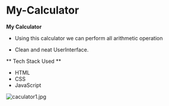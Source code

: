 # My-Calculator
**My Calculator**

- Using this calculator we can perform all arithmetic operation

- Clean and neat UserInterface.

** Tech Stack Used **

- HTML 
- CSS
- JavaScript

![caculator1.jpg](https://i.postimg.cc/NGbydDLY/caculator1.jpg)
